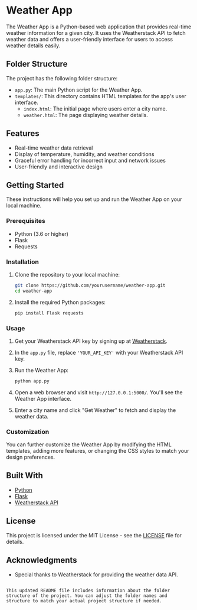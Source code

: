 
# Weather App

The Weather App is a Python-based web application that provides real-time weather information for a given city. It uses the Weatherstack API to fetch weather data and offers a user-friendly interface for users to access weather details easily.

## Folder Structure

The project has the following folder structure:

- `app.py`: The main Python script for the Weather App.
- `templates/`: This directory contains HTML templates for the app's user interface.
  - `index.html`: The initial page where users enter a city name.
  - `weather.html`: The page displaying weather details.

## Features

- Real-time weather data retrieval
- Display of temperature, humidity, and weather conditions
- Graceful error handling for incorrect input and network issues
- User-friendly and interactive design

## Getting Started

These instructions will help you set up and run the Weather App on your local machine.

### Prerequisites

- Python (3.6 or higher)
- Flask
- Requests

### Installation

1. Clone the repository to your local machine:

   ```bash
   git clone https://github.com/yourusername/weather-app.git
   cd weather-app
   ```

2. Install the required Python packages:

   ```bash
   pip install Flask requests
   ```

### Usage

1. Get your Weatherstack API key by signing up at [Weatherstack](https://weatherstack.com/).

2. In the `app.py` file, replace `'YOUR_API_KEY'` with your Weatherstack API key.

3. Run the Weather App:

   ```bash
   python app.py
   ```

4. Open a web browser and visit `http://127.0.0.1:5000/`. You'll see the Weather App interface.

5. Enter a city name and click "Get Weather" to fetch and display the weather data.

### Customization

You can further customize the Weather App by modifying the HTML templates, adding more features, or changing the CSS styles to match your design preferences.

## Built With

- [Python](https://www.python.org/)
- [Flask](https://flask.palletsprojects.com/en/2.1.x/)
- [Weatherstack API](https://weatherstack.com/)

## License

This project is licensed under the MIT License - see the [LICENSE](LICENSE) file for details.

## Acknowledgments

- Special thanks to Weatherstack for providing the weather data API.
```

This updated README file includes information about the folder structure of the project. You can adjust the folder names and structure to match your actual project structure if needed.
